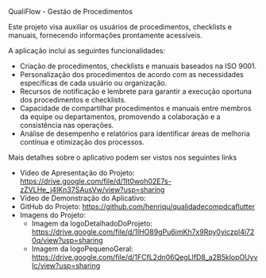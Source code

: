 QualiFlow - Gestáo de Procedimentos

Este projeto visa auxiliar os usuários de procedimentos, checklists e manuais, fornecendo informações prontamente acessíveis.

A aplicação inclui as seguintes funcionalidades:
 - Criação de procedimentos, checklists e manuais baseados na ISO 9001.
 - Personalização dos procedimentos de acordo com as necessidades específicas de cada usuário ou organização.
 - Recursos de notificação e lembrete para garantir a execução oportuna dos procedimentos e checklists.
 - Capacidade de compartilhar procedimentos e manuais entre membros da equipe ou departamentos, promovendo a colaboração e a consistência nas operações.
 - Análise de desempenho e relatórios para identificar áreas de melhoria contínua e otimização dos processos.

 Mais detalhes sobre o aplicativo podem ser vistos nos seguintes links

  - Vídeo de Apresentação do Projeto: https://drive.google.com/file/d/1It0woh02E7s-zZVLHe_j4IKn37SAusVw/view?usp=sharing
  - Vídeo de Demonstração do Aplicativo: 
  - GitHub do Projeto: https://github.com/henriqu/qualidadecompdcaflutter
  - Imagens do Projeto:
     - Imagem da logoDetalhadoDoProjeto: https://drive.google.com/file/d/1lHO89gPu6imKh7x9Rpy0yiczpl4i720q/view?usp=sharing
     - Imagem da logoPequenoGeral: https://drive.google.com/file/d/1FCfL2dn06QegLlfD8_a2B5klopOUyvIc/view?usp=sharing